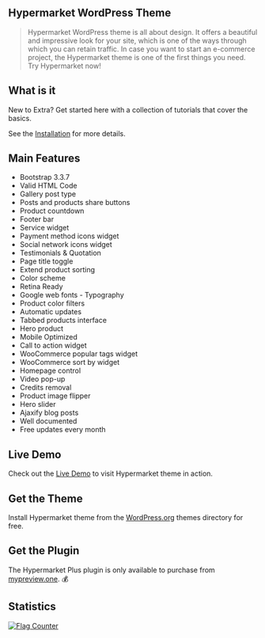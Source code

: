 ## Hypermarket WordPress Theme

> Hypermarket WordPress theme is all about design. It offers a beautiful and impressive look for your site, which is one of the ways through which you can retain traffic. In case you want to start an e-commerce project, the Hypermarket theme is one of the first things you need. Try Hypermarket now!

## What is it

New to Extra? Get started here with a collection of tutorials that cover the basics.

See the [Installation](install-hypermarket-wordpress-theme) for more details.

## Main Features

* Bootstrap 3.3.7
* Valid HTML Code
* Gallery post type
* Posts and products share buttons
* Product countdown
* Footer bar
* Service widget
* Payment method icons widget
* Social network icons widget
* Testimonials & Quotation
* Page title toggle
* Extend product sorting
* Color scheme
* Retina Ready
* Google web fonts  - Typography
* Product color filters
* Automatic updates
* Tabbed products interface
* Hero product
* Mobile Optimized
* Call to action widget
* WooCommerce popular tags widget
* WooCommerce sort by widget
* Homepage control
* Video pop-up
* Credits removal
* Product image flipper
* Hero slider
* Ajaxify blog posts
* Well documented
* Free updates every month

## Live Demo

Check out the [Live Demo](https://demo.mypreview.one/hypermarket) to visit Hypermarket theme in action.

## Get the Theme

Install Hypermarket theme from the [WordPress.org](https://wordpress.org/themes/hypermarket) themes directory for free.

## Get the Plugin

The Hypermarket Plus plugin is only available to purchase from [mypreview.one](https://www.mypreview.one). :moneybag:

## Statistics

<a href="http://info.flagcounter.com/hUqi"><img src="//s07.flagcounter.com/count2/hUqi/bg_FFFFFF/txt_000000/border_CCCCCC/columns_4/maxflags_20/viewers_0/labels_1/pageviews_1/flags_0/percent_0/" alt="Flag Counter" border="0"></a>
